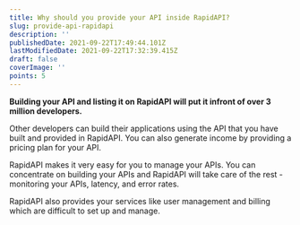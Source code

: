 ```yaml
---
title: Why should you provide your API inside RapidAPI?
slug: provide-api-rapidapi
description: ''
publishedDate: 2021-09-22T17:49:44.101Z
lastModifiedDate: 2021-09-22T17:32:39.415Z
draft: false
coverImage: ''
points: 5
---
```


**Building your API and listing it on RapidAPI will put it infront of over 3 million developers.**

Other developers can build their applications using the API that you have built and provided in RapidAPI. You can also generate income by providing a pricing plan for your API.

RapidAPI makes it very easy for you to manage your APIs. You can concentrate on building your APIs and RapidAPI will take care of the rest - monitoring your APIs, latency, and error rates.

RapidAPI also provides your services like user management and billing which are difficult to set up and manage.
